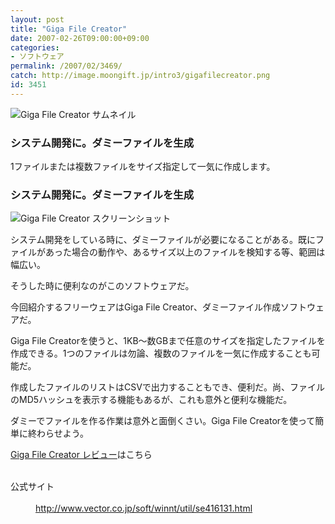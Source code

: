 ```yaml
---
layout: post
title: "Giga File Creator"
date: 2007-02-26T09:00:00+09:00
categories:
- ソフトウェア
permalink: /2007/02/3469/
catch: http://image.moongift.jp/intro3/gigafilecreator.png
id: 3451
---
```

 ![Giga File Creator サムネイル](http://image.moongift.jp/intro3/gigafilecreator.t.png "Giga File Creator サムネイル")
  

### システム開発に。ダミーファイルを生成
  
1ファイルまたは複数ファイルをサイズ指定して一気に作成します。  
<!--more-->  

### システム開発に。ダミーファイルを生成
  

![Giga File Creator スクリーンショット](http://image.moongift.jp/intro3/gigafilecreator.png "Giga File Creator スクリーンショット")

  

システム開発をしている時に、ダミーファイルが必要になることがある。既にファイルがあった場合の動作や、あるサイズ以上のファイルを検知する等、範囲は幅広い。

  

そうした時に便利なのがこのソフトウェアだ。

  

今回紹介するフリーウェアはGiga File Creator、ダミーファイル作成ソフトウェアだ。

  

Giga File Creatorを使うと、1KB～数GBまで任意のサイズを指定したファイルを作成できる。1つのファイルは勿論、複数のファイルを一気に作成することも可能だ。

  

作成したファイルのリストはCSVで出力することもでき、便利だ。尚、ファイルのMD5ハッシュを表示する機能もあるが、これも意外と便利な機能だ。

  

ダミーでファイルを作る作業は意外と面倒くさい。Giga File Creatorを使って簡単に終わらせよう。

  

[Giga File Creator レビュー](http://fw.moongift.jp/review/i-3472.html)はこちら

  
<dl>
<br><dt>公式サイト</dt>
<br><dd><a href="http://www.vector.co.jp/soft/winnt/util/se416131.html" target="_blank">http://www.vector.co.jp/soft/winnt/util/se416131.html</a></dd>
<br>
</dl>
